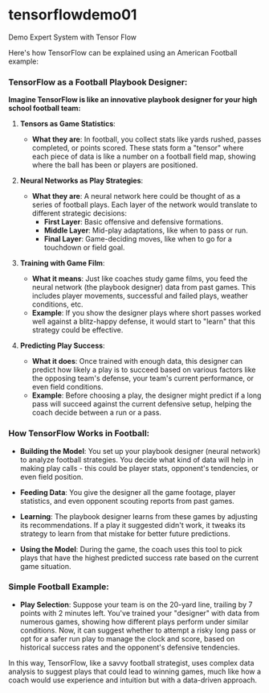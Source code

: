 # tensorflowdemo01
Demo Expert System with Tensor Flow


Here's how TensorFlow can be explained using an American Football example:

### TensorFlow as a Football Playbook Designer:

**Imagine TensorFlow is like an innovative playbook designer for your high school football team:**

1. **Tensors as Game Statistics**:
   - **What they are**: In football, you collect stats like yards rushed, passes completed, or points scored. These stats form a "tensor" where each piece of data is like a number on a football field map, showing where the ball has been or players are positioned.

2. **Neural Networks as Play Strategies**:
   - **What they are**: A neural network here could be thought of as a series of football plays. Each layer of the network would translate to different strategic decisions:
     - **First Layer**: Basic offensive and defensive formations.
     - **Middle Layer**: Mid-play adaptations, like when to pass or run.
     - **Final Layer**: Game-deciding moves, like when to go for a touchdown or field goal.

3. **Training with Game Film**:
   - **What it means**: Just like coaches study game films, you feed the neural network (the playbook designer) data from past games. This includes player movements, successful and failed plays, weather conditions, etc.
   - **Example**: If you show the designer plays where short passes worked well against a blitz-happy defense, it would start to "learn" that this strategy could be effective.

4. **Predicting Play Success**:
   - **What it does**: Once trained with enough data, this designer can predict how likely a play is to succeed based on various factors like the opposing team's defense, your team's current performance, or even field conditions.
   - **Example**: Before choosing a play, the designer might predict if a long pass will succeed against the current defensive setup, helping the coach decide between a run or a pass.

### How TensorFlow Works in Football:

- **Building the Model**: You set up your playbook designer (neural network) to analyze football strategies. You decide what kind of data will help in making play calls - this could be player stats, opponent's tendencies, or even field position.

- **Feeding Data**: You give the designer all the game footage, player statistics, and even opponent scouting reports from past games.

- **Learning**: The playbook designer learns from these games by adjusting its recommendations. If a play it suggested didn't work, it tweaks its strategy to learn from that mistake for better future predictions.

- **Using the Model**: During the game, the coach uses this tool to pick plays that have the highest predicted success rate based on the current game situation.

### Simple Football Example:

- **Play Selection**: Suppose your team is on the 20-yard line, trailing by 7 points with 2 minutes left. You've trained your "designer" with data from numerous games, showing how different plays perform under similar conditions. Now, it can suggest whether to attempt a risky long pass or opt for a safer run play to manage the clock and score, based on historical success rates and the opponent's defensive tendencies.

In this way, TensorFlow, like a savvy football strategist, uses complex data analysis to suggest plays that could lead to winning games, much like how a coach would use experience and intuition but with a data-driven approach.
